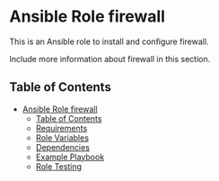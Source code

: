 Ansible Role firewall
=========

This is an Ansible role to install and configure firewall.

Include more information about firewall in this section.

Table of Contents
-----------------
- [Ansible Role firewall](#ansible-role-firewall)
  - [Table of Contents](#table-of-contents)
  - [Requirements](#requirements)
  - [Role Variables](#role-variables)
  - [Dependencies](#dependencies)
  - [Example Playbook](#example-playbook)
  - [Role Testing](#role-testing)
